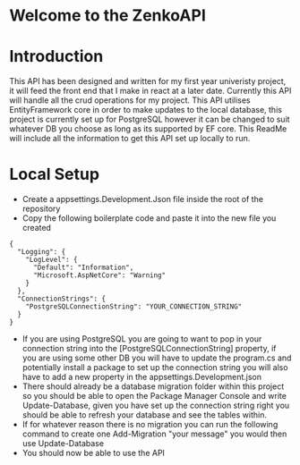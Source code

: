 # Welcome to the ZenkoAPI

# Introduction

This API has been designed and written for my first year univeristy project, it will feed the front end that I make in react at a later date. Currently this API will handle all the crud operations for my project. This API utilises EntityFramework core in order to make updates to the local database, this project is currently set up for PostgreSQL however it can be changed to suit whatever DB you choose as long as its supported by EF core. This ReadMe will include all the information to get this API set up locally to run. 

# Local Setup 

- Create a appsettings.Development.Json file inside the root of the repository
- Copy the following boilerplate code and paste it into the new file you created

```
{
  "Logging": {
    "LogLevel": {
      "Default": "Information",
      "Microsoft.AspNetCore": "Warning"
    }
  },
  "ConnectionStrings": {
    "PostgreSQLConnectionString": "YOUR_CONNECTION_STRING"
  }
}
```

- If you are using PostgreSQL you are going to want to pop in your connection string into the [PostgreSQLConnectionString] property, if you are using some other DB you will have to update the program.cs and potentially install a package to set up the connection string you will also have to add a new property in the appsettings.Development.json
- There should already be a database migration folder within this project so you should be able to open the Package Manager Console and write Update-Database, given you have set up the connection string right you should be able to refresh your database and see the tables within.
- If for whatever reason there is no migration you can run the following command to create one Add-Migration "your message" you would then use Update-Database
- You should now be able to use the API
